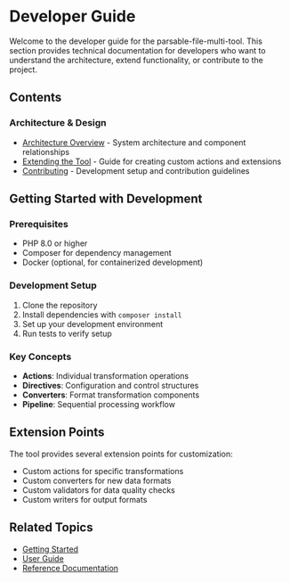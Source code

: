 # Developer Guide

Welcome to the developer guide for the parsable-file-multi-tool. This section provides technical documentation for developers who want to understand the architecture, extend functionality, or contribute to the project.

## Contents

### Architecture & Design
- [Architecture Overview](./architecture.md) - System architecture and component relationships
- [Extending the Tool](./extending.md) - Guide for creating custom actions and extensions
- [Contributing](./contributing.md) - Development setup and contribution guidelines

## Getting Started with Development

### Prerequisites
- PHP 8.0 or higher
- Composer for dependency management
- Docker (optional, for containerized development)

### Development Setup
1. Clone the repository
2. Install dependencies with `composer install`
3. Set up your development environment
4. Run tests to verify setup

### Key Concepts
- **Actions**: Individual transformation operations
- **Directives**: Configuration and control structures
- **Converters**: Format transformation components
- **Pipeline**: Sequential processing workflow

## Extension Points
The tool provides several extension points for customization:
- Custom actions for specific transformations
- Custom converters for new data formats
- Custom validators for data quality checks
- Custom writers for output formats

## Related Topics
- [Getting Started](../getting-started/)
- [User Guide](../user-guide/)
- [Reference Documentation](../reference/)
